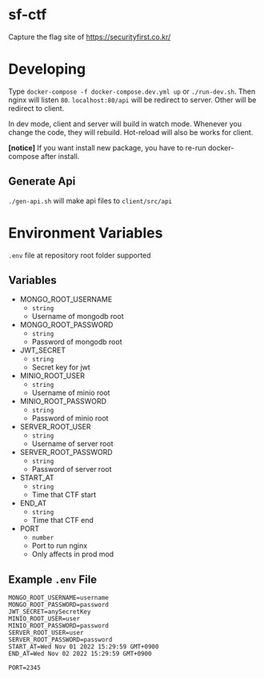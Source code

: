 # sf-ctf

Capture the flag site of https://securityfirst.co.kr/

# Developing

Type `docker-compose -f docker-compose.dev.yml up` or `./run-dev.sh`.
Then nginx will listen `80`.
`localhost:80/api` will be redirect to server. Other will be redirect to client.

In dev mode, client and server will build in watch mode. Whenever you change the code, they will rebuild.
Hot-reload will also be works for client.

**[notice]**
If you want install new package, you have to re-run docker-compose after install.

## Generate Api

`./gen-api.sh` will make api files to `client/src/api`

# Environment Variables

`.env` file at repository root folder supported

## Variables

- MONGO_ROOT_USERNAME
  - `string`
  - Username of mongodb root
- MONGO_ROOT_PASSWORD
  - `string`
  - Password of mongodb root
- JWT_SECRET
  - `string`
  - Secret key for jwt
- MINIO_ROOT_USER
  - `string`
  - Username of minio root
- MINIO_ROOT_PASSWORD
  - `string`
  - Password of minio root
- SERVER_ROOT_USER
  - `string`
  - Username of server root
- SERVER_ROOT_PASSWORD
  - `string`
  - Password of server root
- START_AT
  - `string`
  - Time that CTF start
- END_AT
  - `string`
  - Time that CTF end
- PORT
  - `number`
  - Port to run nginx
  - Only affects in prod mod

## Example `.env` File

```
MONGO_ROOT_USERNAME=username
MONGO_ROOT_PASSWORD=password
JWT_SECRET=anySecretKey
MINIO_ROOT_USER=user
MINIO_ROOT_PASSWORD=password
SERVER_ROOT_USER=user
SERVER_ROOT_PASSWORD=password
START_AT=Wed Nov 01 2022 15:29:59 GMT+0900
END_AT=Wed Nov 02 2022 15:29:59 GMT+0900

PORT=2345
```
